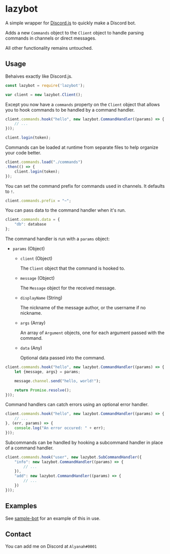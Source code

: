 # lazybot

A simple wrapper for [Discord.js](https://github.com/discordjs/discord.js/) to quickly make a Discord bot.

Adds a new `Commands` object to the `Client` object to handle parsing commands in channels or direct messages.

All other functionality remains untouched.

## Usage

Behaives exactly like Discord.js.

```javascript
const lazybot = require('lazybot');

var client = new lazybot.Client();
```

Except you now have a `commands` property on the `Client` object that allows you to hook commands to be handled by a command handler.

```javascript
client.commands.hook("hello", new lazybot.CommandHandler((params) => {
    // ...
}));

client.login(token);
```

Commands can be loaded at runtime from separate files to help organize your code better.

```javascript
client.commands.load("./commands")
.then(() => {
    client.login(token);
});
```

You can set the command prefix for commands used in channels. It defaults to `!`.

```javascript
client.commands.prefix = "~";
```

You can pass data to the command handler when it's run.

```javascript
client.commands.data = {
    "db": database
};
```

The command handler is run with a `params` object:

- `params` (Object)
    - `client` (Object)

        The `Client` object that the command is hooked to.

    - `message` (Object)

        The `Message` object for the received message.

    - `displayName` (String)

        The nickname of the message author, or the username if no nickname.

    - `args` (Array)

        An array of `Argument` objects, one for each argument passed with the command.

    - `data` (Any)

        Optional data passed into the command.

```javascript
client.commands.hook("hello", new lazybot.CommandHandler((params) => {
    let {message, args} = params;

    message.channel.send("hello, world!");

    return Promise.resolve();
}));
```

Command handlers can catch errors using an optional error handler.

```javascript
client.commands.hook("hello", new lazybot.CommandHandler((params) => {
    // ...
}, (err, params) => {
    console.log("An error occured: " + err);
}));
```

Subcommands can be handled by hooking a subcommand handler in place of a command handler.

```javascript
client.commands.hook("user", new lazybot.SubCommandHandler({
    "info": new lazybot.CommandHandler((params) => {
        // ...
    }),
    "add": new lazybot.CommandHandler((params) => {
        // ...
    })
}));
```

## Examples

See [sample-bot](https://github.com/alyanah/sample-bot) for an example of this in use.

## Contact

You can add me on Discord at `Alyanah#0001`